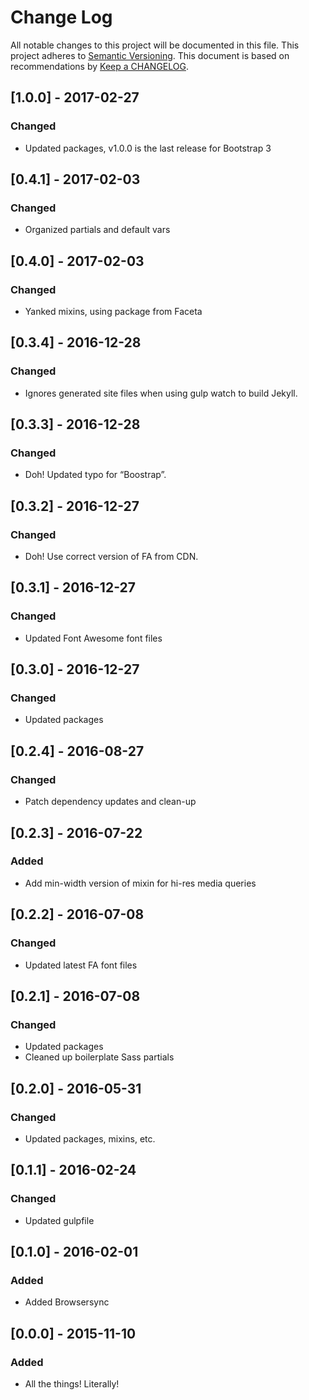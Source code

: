 
# Change Log
All notable changes to this project will be documented in this file.
This project adheres to [Semantic Versioning](http://semver.org/).
This document is based on recommendations by [Keep a CHANGELOG](http://keepachangelog.com/).

## [1.0.0] - 2017-02-27
### Changed
- Updated packages, v1.0.0 is the last release for Bootstrap 3

## [0.4.1] - 2017-02-03
### Changed
- Organized partials and default vars

## [0.4.0] - 2017-02-03
### Changed
- Yanked mixins, using package from Faceta

## [0.3.4] - 2016-12-28
### Changed
- Ignores generated site files when using gulp watch to build Jekyll.

## [0.3.3] - 2016-12-28
### Changed
- Doh! Updated typo for “Boostrap”.

## [0.3.2] - 2016-12-27
### Changed
- Doh! Use correct version of FA from CDN.

## [0.3.1] - 2016-12-27
### Changed
- Updated Font Awesome font files

## [0.3.0] - 2016-12-27
### Changed
- Updated packages

## [0.2.4] - 2016-08-27
### Changed
- Patch dependency updates and clean-up

## [0.2.3] - 2016-07-22
### Added
- Add min-width version of mixin for hi-res media queries

## [0.2.2] - 2016-07-08
### Changed
- Updated latest FA font files

## [0.2.1] - 2016-07-08
### Changed
- Updated packages
- Cleaned up boilerplate Sass partials

## [0.2.0] - 2016-05-31
### Changed
- Updated packages, mixins, etc.

## [0.1.1] - 2016-02-24
### Changed
- Updated gulpfile

## [0.1.0] - 2016-02-01
### Added
- Added Browsersync

## [0.0.0] - 2015-11-10
### Added
- All the things! Literally!
